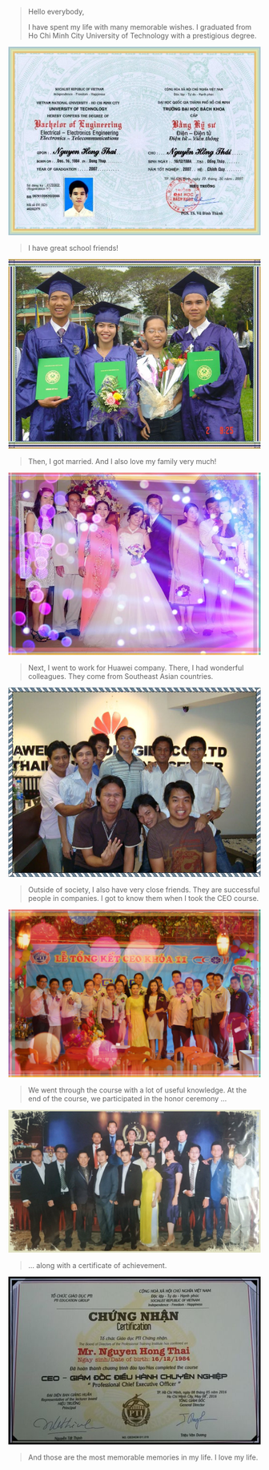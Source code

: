> Hello everybody,
> 
> I have spent my life with many memorable wishes. I graduated from Ho Chi Minh City University of Technology with a prestigious degree.

![University-Degree](Nguyen-Hong-Thai-Degree.jpeg)
> I have great school friends!

![University-Friends](Friends-Nguyen-Hong-Thai-University_Graduation.jpeg)
> Then, I got married. And I also love my family very much!

![My-Family](Wedding-Nguyen-Hong-Thai.jpeg)
> Next, I went to work for Huawei company. There, I had wonderful colleagues. They come from Southeast Asian countries.

![Huawei-colleagues](Friends-and-Nguyen-Hong-Thai-in-Huawei-Thailand.jpeg)
> Outside of society, I also have very close friends. They are successful people in companies. I got to know them when I took the CEO course.

![Friends-from-CEO11-Class](Nguyen-Hong-Thai-CEO11-Class.jpeg)
> We went through the course with a lot of useful knowledge. At the end of the course, we participated in the honor ceremony ...

![Ceremony-of-Honor-CEO11-Class](Ceremony-of-Honor-CEO11-Class.jpeg)
> ... along with a certificate of achievement.


![Nguyen-Hong-Thai-CEO11-Certificate](Nguyen-Hong-Thai-CEO11-Certificate.jpeg)
> And those are the most memorable memories in my life. I love my life.
